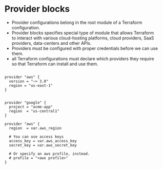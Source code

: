 # Provider blocks


- Provider configurations belong in the root module of a Terraform configuration.
- Provider blocks specifies special type of module that allows Terraform to interact with various cloud-hosting platforms, cloud providers, SaaS providers, data-centers and other APIs.
- Providers must be configured with proper credentials before we can use them. 
- all Terraform configurations must declare which providers they require so that Terraform can install and use them.


```

provider "aws" {
  version = "~> 3.0"
  region = "us-east-1"
}


provider "google" {
  project = "acme-app"
  region  = "us-central1"
}

provider "aws" {
  region  = var.aws_region

  # You can use access keys
  access_key = var.aws_access_key
  secret_key = var.aws_secret_key

  # Or specify an aws profile, instead.
  # profile = "<aws profile>"
}


```